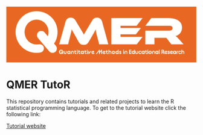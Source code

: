 ![](figures/qmerLogo.png)

# QMER TutoR

This repository contains tutorials and related projects to learn the R statistical programming language.
To get to the tutorial website click the following link:

[Tutorial website](https://auqmer.github.io/TutoR/)
